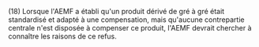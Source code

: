 (18) Lorsque l'AEMF a établi qu'un produit dérivé de gré à gré était standardisé et adapté à une compensation, mais qu'aucune contrepartie centrale n'est disposée à compenser ce produit, l'AEMF devrait chercher à connaître les raisons de ce refus.
